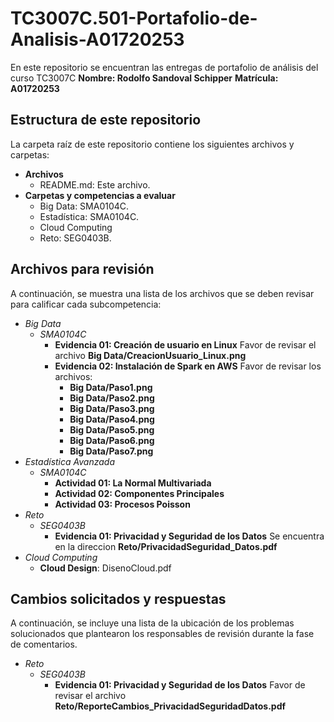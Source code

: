 # TC3007C.501-Portafolio-de-Analisis-A01720253

En este repositorio se encuentran las entregas de portafolio de análisis del curso TC3007C
**Nombre: Rodolfo Sandoval Schipper**
**Matrícula: A01720253**

## Estructura de este repositorio

La carpeta raíz de este repositorio contiene los siguientes archivos y carpetas:

- **Archivos**
  - README.md: Este archivo.
- **Carpetas y competencias a evaluar**
  - Big Data: SMA0104C.
  - Estadística: SMA0104C.
  - Cloud Computing
  - Reto: SEG0403B.

## Archivos para revisión

A continuación, se muestra una lista de los archivos que se deben revisar para calificar cada subcompetencia:

- *Big Data*
  - *SMA0104C*
    - **Evidencia 01: Creación de usuario en Linux** Favor de revisar el archivo **Big Data/CreacionUsuario_Linux.png**
    - **Evidencia 02: Instalación de Spark en AWS** Favor de revisar los archivos:
      - **Big Data/Paso1.png**
      - **Big Data/Paso2.png**
      - **Big Data/Paso3.png**
      - **Big Data/Paso4.png**
      - **Big Data/Paso5.png**
      - **Big Data/Paso6.png**
      - **Big Data/Paso7.png**
- *Estadística Avanzada*
  - *SMA0104C*
    - **Actividad 01: La Normal Multivariada** 
    - **Actividad 02: Componentes Principales**
    - **Actividad 03: Procesos Poisson**
- *Reto*
  - *SEG0403B*
    - **Evidencia 01: Privacidad y Seguridad de los Datos** Se encuentra en la direccion **Reto/PrivacidadSeguridad_Datos.pdf**
- *Cloud Computing*
  - **Cloud Design**: DisenoCloud.pdf

## Cambios solicitados y respuestas

A continuación, se incluye una lista de la ubicación de los problemas solucionados que plantearon los responsables de revisión durante la fase de comentarios.

- *Reto*
  - *SEG0403B*
    - **Evidencia 01: Privacidad y Seguridad de los Datos** Favor de revisar el archivo **Reto/ReporteCambios_PrivacidadSeguridadDatos.pdf**
